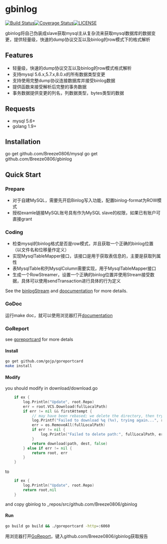 # gbinlog

[![Build Status][ci-img]][ci][![Coverage Status][cov-img]][cov][![LICENSE][license-img]][license]

gbinlog将自己伪装成slave获取mysql主从复杂流来获取mysql数据库的数据变更，提供轻量级，快速的dump协议交互以及binlog的row模式下的格式解析

## Features
+ 轻量级，快速的dump协议交互以及binlog的row模式格式解析
+ 支持mysql 5.6.x,5.7.x,8.0.x的所有数据类型变更
+ 支持使用完整dump协议连接数据库并接受binlog数据
+ 提供函数来接受解析后完整的事务数据
+ 事务数据提供变更的列名，列数据类型，bytes类型的数据

## Requests
+ mysql 5.6+
+ golang 1.9+

## Installation
go get github.com/Breeze0806/mysql
go get github.com/Breeze0806/gbinlog

## Quick Start
### Prepare
+ 对于自建MySQL，需要先开启Binlog写入功能，配置binlog-format为ROW模式
+ 授权examle链接MySQL账号具有作为MySQL slave的权限，如果已有账户可直接grant

### Coding
+ 检查mysql的binlog格式是否是row模式，并且获取一个正确的binlog位置（以文件名和位移量作定义）
+ 实现MysqlTableMapper接口，该接口是用于获取表信息的，主要是获取列属性
+ 表MysqlTable和列MysqlColumn需要实现，用于MysqlTableMapper接口
+ 生成一个RowStreamer，设置一个正确的binlog位置并使用Stream接受数据，具体可以使用sendTransaction进行具体的行为定义

See the [binlogStream](examples/binlogDump/README.md) and [doocumentation](https://github.com/Breeze0806/gbinlog#godoc) for more details.

### GoDoc

运行make doc，就可以使用浏览器打开[documentation](http://localhost:6080/pkg/github.com/Breeze0806/gbinlog/)

### GoReport

see [goreportcard](https://github.com/gojp/goreportcard) for more detals

#### Install
```bash
go get github.com/gojp/goreportcard
make install
```
#### Modify
you should modify in download/download.go
```go
	if ex {
		log.Println("Update", root.Repo)
		err = root.VCS.Download(fullLocalPath)
		if err != nil && firstAttempt {
			// may have been rebased; we delete the directory, then try one more time:
			log.Printf("Failed to download %q (%v), trying again...", root.Repo, err.Error())
			err = os.RemoveAll(fullLocalPath)
			if err != nil {
				log.Println("Failed to delete path:", fullLocalPath, err)
			}
			return download(path, dest, false)
		} else if err != nil {
			return root, err
		}
	}
```
to
```go
    if ex {
        log.Println("Update", root.Repo)
        return root,nil
    }
```
and copy gbinlog to _repos/src/github.com/Breeze0806/gbinlog

#### Run 
```bash
go build go build && ./goreportcard -http=:6060
```
用浏览器打开[GoReport](http://localhost:6060)，键入github.com/Breeze0806/gbinlog获取报告

[ci-img]: https://travis-ci.com/Breeze0806/gbinlog.svg?token=tRFzqxkgFsLcVYfq8uKg&branch=master
[ci]: https://travis-ci.com/Breeze0806/gbinlog
[cov-img]: https://codecov.io/gh/Breeze0806/gbinlog/branch/master/graph/badge.svg?token=UGb27Nysga
[cov]: https://codecov.io/gh/Breeze0806/gbinlog
[license-img]: https://img.shields.io/badge/License-Apache%202.0-blue.svg
[license]: https://github.com/Breeze0806/gbinlog/blob/master/LICENSE